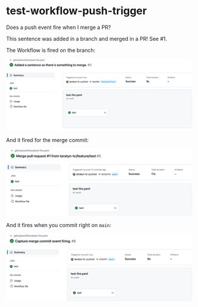 # test-workflow-push-trigger
Does a push event fire when I merge a PR?

This sentence was added in a branch and merged in a PR! See #1.

The Workflow is fired on the branch:

![Workflow fires on branch.](images/on-branch-workflow-is-fired.png)

And it fired for the merge commit:

![images/on-merge-workflow-is-fired.png](images/on-merge-workflow-is-fired.png)

And it fires when you commit right on `main`:

![images/on-commit-on-main-workflow-is-fired.png](images/on-commit-on-main-workflow-is-fired.png)

